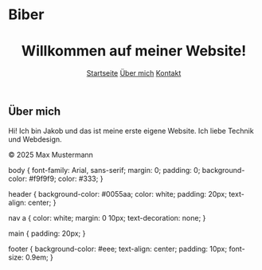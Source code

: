 # Biber
<!DOCTYPE html>
<html lang="de">
<head>
  <meta charset="UTF-8" />
  <meta name="viewport" content="width=device-width, initial-scale=1.0" />
  <title>Meine erste Website</title>
  <link rel="stylesheet" href="style.css" />
</head>
<body>
  <header>
    <h1>Willkommen auf meiner Website!</h1>
    <nav>
      <a href="#">Startseite</a>
      <a href="#">Über mich</a>
      <a href="#">Kontakt</a>
    </nav>
  </header>

  <main>
    <section>
      <h2>Über mich</h2>
      <p>Hi! Ich bin Jakob und das ist meine erste eigene Website. Ich liebe Technik und Webdesign.</p>
    </section>
  </main>

  <footer>
    <p>&copy; 2025 Max Mustermann</p>
  </footer>
</body>
</html>
body {
  font-family: Arial, sans-serif;
  margin: 0;
  padding: 0;
  background-color: #f9f9f9;
  color: #333;
}

header {
  background-color: #0055aa;
  color: white;
  padding: 20px;
  text-align: center;
}

nav a {
  color: white;
  margin: 0 10px;
  text-decoration: none;
}

main {
  padding: 20px;
}

footer {
  background-color: #eee;
  text-align: center;
  padding: 10px;
  font-size: 0.9em;
}